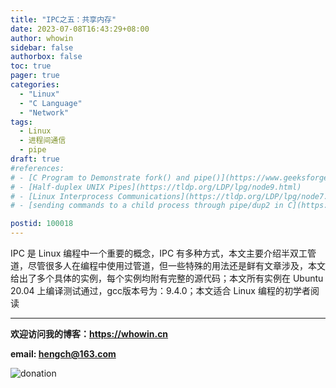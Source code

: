 ```yaml
---
title: "IPC之五：共享内存"
date: 2023-07-08T16:43:29+08:00
author: whowin
sidebar: false
authorbox: false
toc: true
pager: true
categories:
  - "Linux"
  - "C Language"
  - "Network"
tags:
  - Linux
  - 进程间通信
  - pipe
draft: true
#references: 
# - [C Program to Demonstrate fork() and pipe()](https://www.geeksforgeeks.org/c-program-demonstrate-fork-and-pipe/)
# - [Half-duplex UNIX Pipes](https://tldp.org/LDP/lpg/node9.html)
# - [Linux Interprocess Communications](https://tldp.org/LDP/lpg/node7.html)
# - [sending commands to a child process through pipe/dup2 in C](https://stackoverflow.com/questions/11689421/sending-commands-to-a-child-process-through-pipe-dup2-in-c)

postid: 100018
---
```


IPC 是 Linux 编程中一个重要的概念，IPC 有多种方式，本文主要介绍半双工管道，尽管很多人在编程中使用过管道，但一些特殊的用法还是鲜有文章涉及，本文给出了多个具体的实例，每个实例均附有完整的源代码；本文所有实例在 Ubuntu 20.04 上编译测试通过，gcc版本号为：9.4.0；本文适合 Linux 编程的初学者阅读

<!--more-->







-------------
**欢迎访问我的博客：https://whowin.cn**

**email: hengch@163.com**

![donation][img_sponsor_qrcode]

[img_sponsor_qrcode]:https://whowin.gitee.io/images/qrcode/sponsor-qrcode.png


